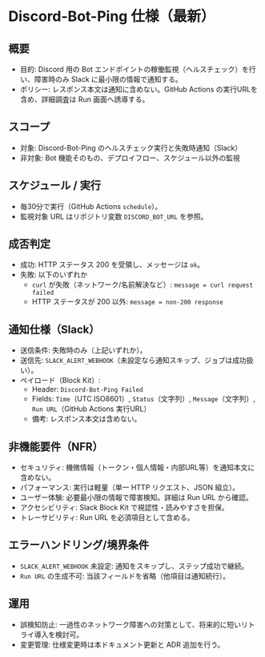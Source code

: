 # Discord-Bot-Ping 仕様（最新）

## 概要
- 目的: Discord 用の Bot エンドポイントの稼働監視（ヘルスチェック）を行い、障害時のみ Slack に最小限の情報で通知する。
- ポリシー: レスポンス本文は通知に含めない。GitHub Actions の実行URLを含め、詳細調査は Run 画面へ誘導する。

## スコープ
- 対象: Discord-Bot-Ping のヘルスチェック実行と失敗時通知（Slack）
- 非対象: Bot 機能そのもの、デプロイフロー、スケジュール以外の監視

## スケジュール / 実行
- 毎30分で実行（GitHub Actions `schedule`）。
- 監視対象 URL はリポジトリ変数 `DISCORD_BOT_URL` を参照。

## 成否判定
- 成功: HTTP ステータス 200 を受領し、メッセージは `ok`。
- 失敗: 以下のいずれか
  - `curl` が失敗（ネットワーク/名前解決など）: `message = curl request failed`
  - HTTP ステータスが 200 以外: `message = non-200 response`

## 通知仕様（Slack）
- 送信条件: 失敗時のみ（上記いずれか）。
- 送信先: `SLACK_ALERT_WEBHOOK`（未設定なら通知スキップ、ジョブは成功扱い）。
- ペイロード（Block Kit）:
  - Header: `Discord-Bot-Ping Failed`
  - Fields: `Time`（UTC ISO8601）, `Status`（文字列）, `Message`（文字列）, `Run URL`（GitHub Actions 実行URL）
  - 備考: レスポンス本文は含めない。

## 非機能要件（NFR）
- セキュリティ: 機微情報（トークン・個人情報・内部URL等）を通知本文に含めない。
- パフォーマンス: 実行は軽量（単一 HTTP リクエスト、JSON 組立）。
- ユーザー体験: 必要最小限の情報で障害検知。詳細は Run URL から確認。
- アクセシビリティ: Slack Block Kit で視認性・読みやすさを担保。
- トレーサビリティ: Run URL を必須項目として含める。

## エラーハンドリング/境界条件
- `SLACK_ALERT_WEBHOOK` 未設定: 通知をスキップし、ステップ成功で継続。
- `Run URL` の生成不可: 当該フィールドを省略（他項目は通知続行）。

## 運用
- 誤検知防止: 一過性のネットワーク障害への対策として、将来的に短いリトライ導入を検討可。
- 変更管理: 仕様変更時は本ドキュメント更新と ADR 追加を行う。
